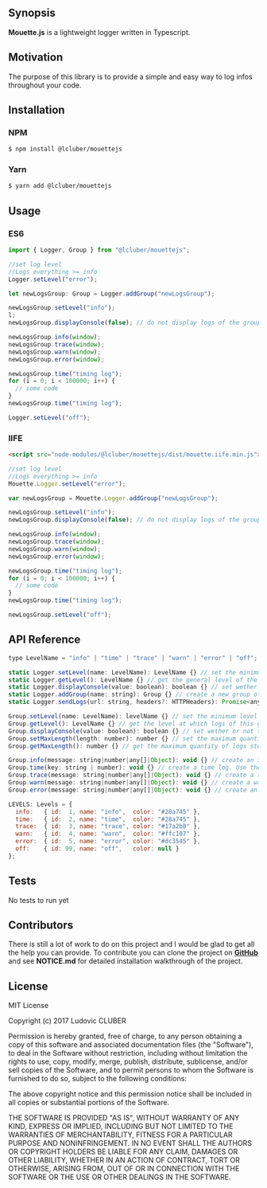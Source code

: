 ## Synopsis

**Mouette.js** is a lightweight logger written in Typescript.

## Motivation

The purpose of this library is to provide a simple and easy way to log infos throughout your code.

## Installation

### NPM

```bash
$ npm install @lcluber/mouettejs
```

### Yarn

```bash
$ yarn add @lcluber/mouettejs
```

## Usage

### ES6

```javascript
import { Logger, Group } from "@lcluber/mouettejs";

//set log level
//Logs everything >= info
Logger.setLevel("error");

let newLogsGroup: Group = Logger.addGroup("newLogsGroup");

newLogsGroup.setLevel("info");
l;
newLogsGroup.displayConsole(false); // do not display logs of the group into console

newLogsGroup.info(window);
newLogsGroup.trace(window);
newLogsGroup.warn(window);
newLogsGroup.error(window);

newLogsGroup.time("timing log");
for (i = 0; i < 100000; i++) {
  // some code
}
newLogsGroup.time("timing log");

Logger.setLevel("off");
```

### IIFE

```html
<script src="node-modules/@lcluber/mouettejs/dist/mouette.iife.min.js"></script>
```

```javascript
//set log level
//Logs everything >= info
Mouette.Logger.setLevel("error");

var newLogsGroup = Mouette.Logger.addGroup("newLogsGroup");

newLogsGroup.setLevel("info");
newLogsGroup.displayConsole(false); // do not display logs of the group into console

newLogsGroup.info(window);
newLogsGroup.trace(window);
newLogsGroup.warn(window);
newLogsGroup.error(window);

newLogsGroup.time("timing log");
for (i = 0; i < 100000; i++) {
  // some code
}
newLogsGroup.time("timing log");

newLogsGroup.setLevel("off");
```

## API Reference

```javascript
type LevelName = "info" | "time" | "trace" | "warn" | "error" | "off";

static Logger.setLevel(name: LevelName): LevelName {} // set the minimum level at which logs can be stored and displayed into console. Note that this setting will propagate to every group. You can set a different level for a group AFTER setting the level for the entire logger.
static Logger.getLevel(): LevelName {} // get the general level of the logger. Note that groups can have a different level if changed afterwards at group level
static Logger.displayConsole(value: boolean): boolean {} // set wether or not to display logs into console at logger level. Note that this setting will propagate to every group. This option can be changed individually for each group if changed afterwards at group level
static Logger.addGroup(name: string): Group {} // create a new group of logs
static Logger.sendLogs(url: string, headers?: HTTPHeaders): Promise<any> {} // send logs using http post request

Group.setLevel(name: LevelName): levelName {} // set the minimum level at which logs of this group can be stored and displayed into console
Group.getLevel(): LevelName {} // get the level at which logs of this group can be displayed
Group.displayConsole(value: boolean): boolean {} // set wether or not to display logs into console
Group.setMaxLength(length: number): number {} // set the maximum quantity of logs stored by this group
Group.getMaxLength(): number {} // get the maximum quantity of logs stored by this group

Group.info(message: string|number|any[]|Object): void {} // create an info log
Group.time(key: string | number): void {} // create a time log. Use the same method to start or stop the timer. Using the same key, first call will start it, second call will stop it and return the elapsed time between the two.
Group.trace(message: string|number|any[]|Object): void {} // create a trace log
Group.warn(message: string|number|any[]|Object): void {} // create a warn log
Group.error(message: string|number|any[]|Object): void {} // create an error log

LEVELS: Levels = {
  info:   { id:  1, name: "info",  color: "#28a745" },
  time:   { id:  2, name: "time",  color: "#28a745" },
  trace:  { id:  3, name: "trace", color: "#17a2b8" },
  warn:   { id:  4, name: "warn",  color: "#ffc107" },
  error:  { id:  5, name: "error", color: "#dc3545" },
  off:    { id: 99, name: "off",   color: null }
};

```

## Tests

No tests to run yet

## Contributors

There is still a lot of work to do on this project and I would be glad to get all the help you can provide.
To contribute you can clone the project on **[GitHub](https://github.com/LCluber/Mouette.js)** and see **NOTICE.md** for detailed installation walkthrough of the project.

## License

MIT License

Copyright (c) 2017 Ludovic CLUBER

Permission is hereby granted, free of charge, to any person obtaining a copy
of this software and associated documentation files (the "Software"), to deal
in the Software without restriction, including without limitation the rights
to use, copy, modify, merge, publish, distribute, sublicense, and/or sell
copies of the Software, and to permit persons to whom the Software is
furnished to do so, subject to the following conditions:

The above copyright notice and this permission notice shall be included in all
copies or substantial portions of the Software.

THE SOFTWARE IS PROVIDED "AS IS", WITHOUT WARRANTY OF ANY KIND, EXPRESS OR
IMPLIED, INCLUDING BUT NOT LIMITED TO THE WARRANTIES OF MERCHANTABILITY,
FITNESS FOR A PARTICULAR PURPOSE AND NONINFRINGEMENT. IN NO EVENT SHALL THE
AUTHORS OR COPYRIGHT HOLDERS BE LIABLE FOR ANY CLAIM, DAMAGES OR OTHER
LIABILITY, WHETHER IN AN ACTION OF CONTRACT, TORT OR OTHERWISE, ARISING FROM,
OUT OF OR IN CONNECTION WITH THE SOFTWARE OR THE USE OR OTHER DEALINGS IN THE
SOFTWARE.
